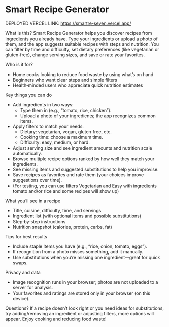 Smart Recipe Generator
======================



DEPLOYED VERCEL LINK: https://smartre-seven.vercel.app/



What is this?
Smart Recipe Generator helps you discover recipes from ingredients you already have. Type your ingredients or upload a photo of them, and the app suggests suitable recipes with steps and nutrition. You can filter by time and difficulty, set dietary preferences (like vegetarian or gluten‑free), change serving sizes, and save or rate your favorites.

Who is it for?
- Home cooks looking to reduce food waste by using what’s on hand
- Beginners who want clear steps and simple filters
- Health‑minded users who appreciate quick nutrition estimates

Key things you can do
- Add ingredients in two ways:
  - Type them in (e.g., “tomato, rice, chicken”).
  - Upload a photo of your ingredients; the app recognizes common items.
- Apply filters to match your needs:
  - Dietary: vegetarian, vegan, gluten‑free, etc.
  - Cooking time: choose a maximum time.
  - Difficulty: easy, medium, or hard.
- Adjust serving size and see ingredient amounts and nutrition scale automatically.
- Browse multiple recipe options ranked by how well they match your ingredients.
- See missing items and suggested substitutions to help you improvise.
- Save recipes as favorites and rate them (your choices improve suggestions over time).
- (For testing, you can use filters Vegetarian and Easy with ingredients tomato and/or rice and some recipes will show up)

What you’ll see in a recipe
- Title, cuisine, difficulty, time, and servings
- Ingredient list (with optional items and possible substitutions)
- Step‑by‑step instructions
- Nutrition snapshot (calories, protein, carbs, fat)

Tips for best results
- Include staple items you have (e.g., “rice, onion, tomato, eggs”).
- If recognition from a photo misses something, add it manually.
- Use substitutions when you’re missing one ingredient—great for quick swaps.

Privacy and data
- Image recognition runs in your browser; photos are not uploaded to a server for analysis.
- Your favorites and ratings are stored only in your browser (on this device).

Questions?
If a recipe doesn’t look right or you need ideas for substitutions, try adding/removing an ingredient or adjusting filters, more options will appear. Enjoy cooking and reducing food waste!
